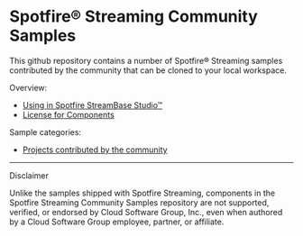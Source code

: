 # Spotfire&reg; Streaming Community Samples

This github repository contains a number of Spotfire&reg; Streaming samples contributed by the community that can be cloned to your local workspace.

Overview:

* [Using in Spotfire StreamBase Studio&trade;](docs/studio.md)
* [License for Components](docs/Components-LICENSE)

Sample categories:

* [Projects contributed by the community](components)

---

Disclaimer

Unlike the samples shipped with Spotfire Streaming, components in the Spotfire Streaming Community Samples repository are not supported, verified, or endorsed by Cloud Software Group, Inc., even when authored by a Cloud Software Group employee, partner, or affiliate.